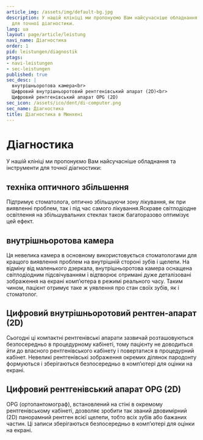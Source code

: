 ```yaml
---
article_img: /assets/img/default-bg.jpg
description: У нашій клініці ми пропонуємо Вам найсучасніше обладнання та інструменти
  для точної діагностики.
lang: ua
layout: page/article/leistung
navi_name: Діагностика
order: 1
pid: leistungen/diagnostik
ptags:
- navi-leistungen
- sec-leistungen
published: true
sec_desc: |
  внутрішньоротова камера<br>
  Цифровий внутрішньоротовий рентгенівський апарат (2D)<br>
  Цифровий рентгенівський апарат OPG (2D)
sec_icon: /assets/ico/dent/di-computer.png
sec_name: Діагностика
title: Діагностика в Мюнхені
---
```



<section class="content-space-b-2 bg-light"><div class="container" container></div></section>

# Діагностика

У нашій клініці ми пропонуємо Вам найсучасніше обладнання та інструменти для точної діагностики:

## техніка оптичного збільшення

Підтримує стоматолога, оптично збільшуючи зону лікування, як при виявленні проблем, так і під час самого лікування.Яскраве світлодіодне освітлення на збільшувальних стеклах також багаторазово оптимізує цей ефект.

## внутрішньоротова камера

Ця невелика камера в основному використовується стоматологами для кращого виявлення проблем на внутрішній стороні зубів і щелепи. На відміну від маленького дзеркала, внутрішньоротова камера оснащена світлодіодним підсвічуванням і відтворює отримані дуже деталізовані зображення на екрані комп’ютера в режимі реального часу. Таким чином, пацієнт отримує таке ж уявлення про стан своїх зубів, як і стоматолог.


<section class="content-space-2"><div class="container" container></div></section>

## Цифровий внутрішньоротовий рентген-апарат (2D)

Сьогодні ці компактні рентгенівські апарати зазвичай розташовуються безпосередньо в процедурному кабінеті, тому пацієнту не доводиться йти до власного рентгенівського кабінету і повертатися в процедурний кабінет. Невеликі рентгенівські зображення окремих ділянок пародонту формуються і зберігаються безпосередньо в комп’ютері для оцінки на екрані.

## Цифровий рентгенівський апарат OPG (2D)

OPG (ортопантомограф), встановлений на стіні в окремому рентгенівському кабінеті, дозволяє зробити так званий двовимірний (2D) панорамний рентген всієї щелепи, тобто всіх зубів або бажаних частин. Ці записи зберігаються безпосередньо в комп’ютері для оцінки на екрані.
